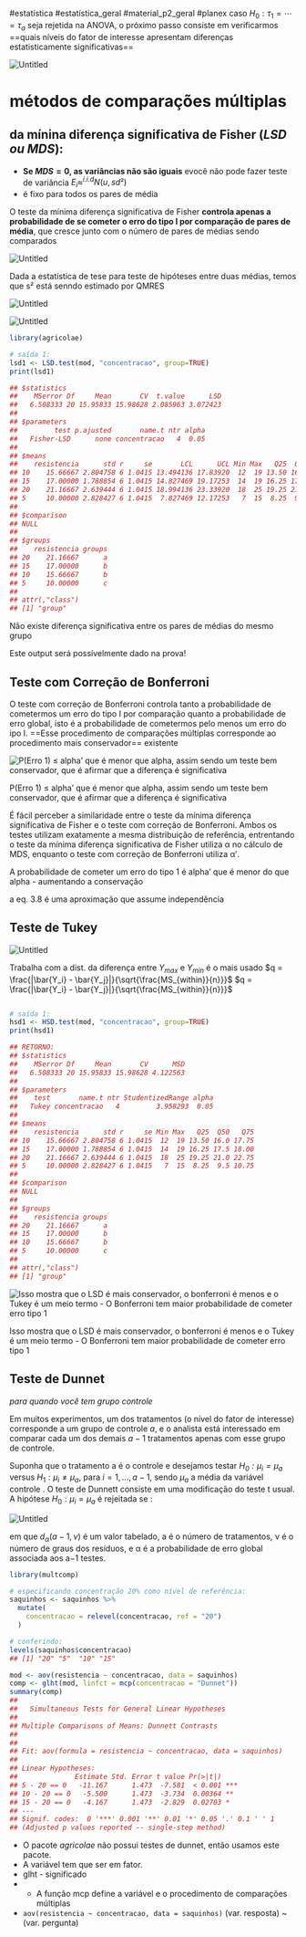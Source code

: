 #estatística #estatística_geral #material_p2_geral #planex
caso $H_0:τ_1=⋯=τ_a$ seja rejetida na ANOVA, o próximo passo consiste em verificarmos ==quais níveis do fator de interesse apresentam diferenças estatisticamente significativas==

![Untitled](Untitled%201.png)

# métodos de comparações múltiplas

##  da mínina diferença significativa de Fisher (*LSD ou MDS*):

- **Se $MDS = 0$, as variâncias não são iguais** evocê não pode fazer teste de variância
$E_i \approx^{i.i.d} N(u, sd²)$
- é fixo para todos os pares de média

O teste da mínima diferença significativa de Fisher **controla apenas a probabilidade de se cometer o erro do tipo I por comparação de pares de média**, que cresce junto com o número de pares de médias sendo comparados

![Untitled](Untitled%202.png)

Dada a estatística de tese para teste de hipóteses entre duas médias, temos que s² está senndo estimado por QMRES

![Untitled](Untitled%203.png)

![Untitled](Untitled%204.png)

```r
library(agricolae)

# saída 1:
lsd1 <- LSD.test(mod, "concentracao", group=TRUE)
print(lsd1)
```

```r
## $statistics
##    MSerror Df     Mean       CV  t.value      LSD
##   6.508333 20 15.95833 15.98628 2.085963 3.072423
## 
## $parameters
##         test p.ajusted       name.t ntr alpha
##   Fisher-LSD      none concentracao   4  0.05
## 
## $means
##    resistencia      std r     se       LCL      UCL Min Max   Q25  Q50   Q75
## 10    15.66667 2.804758 6 1.0415 13.494136 17.83920  12  19 13.50 16.0 17.75
## 15    17.00000 1.788854 6 1.0415 14.827469 19.17253  14  19 16.25 17.5 18.00
## 20    21.16667 2.639444 6 1.0415 18.994136 23.33920  18  25 19.25 21.0 22.75
## 5     10.00000 2.828427 6 1.0415  7.827469 12.17253   7  15  8.25  9.5 10.75
## 
## $comparison
## NULL
## 
## $groups
##    resistencia groups
## 20    21.16667      a
## 15    17.00000      b
## 10    15.66667      b
## 5     10.00000      c
## 
## attr(,"class")
## [1] "group"
```

Não existe diferença significativa entre os pares de médias do mesmo grupo

Este output será possívelmente dado na prova!

## Teste com Correção de Bonferroni

O teste com correção de Bonferroni controla tanto a probabilidade de cometermos um erro do tipo I por comparação quanto a probabilidade de erro global, isto é a probabilidade de cometermos pelo menos um erro do ipo I. ==Esse procedimento de comparações múltiplas corresponde ao procedimento mais conservador== existente

![P(Erro 1) ≤ alpha’ que é menor que alpha, assim sendo um teste bem conservador, que é afirmar que a diferença é significativa](Untitled%205.png)

P(Erro 1) ≤ alpha’ que é menor que alpha, assim sendo um teste bem conservador, que é afirmar que a diferença é significativa

É fácil perceber a similaridade entre o teste da mínima diferença significativa de Fisher e o teste com correção de Bonferroni. Ambos os testes utilizam exatamente a mesma distribuição de referência, entrentando o teste da mínima diferença significativa de Fisher utiliza α no cálculo de MDS, enquanto o teste com correção de Bonferroni utiliza α′.

A probabilidade de cometer um erro do tipo 1 é alpha’ que é menor do que alpha - aumentando a conservação 

a eq. 3.8 é uma aproximação que assume independência

## Teste de Tukey

![Untitled](Untitled%206.png)

Trabalha com a dist. da diferença entre $Y_{max}$ e $Y_{min}$ 
é o mais usado
$q = \frac{|\bar{Y_i} - \bar{Y_j}|}{\sqrt{\frac{MS_{within}}{n}}}$
$q = \frac{|\bar{Y_i} - \bar{Y_j}|}{\sqrt{\frac{MS_{within}}{n}}}$




```r

# saída 1:
hsd1 <- HSD.test(mod, "concentracao", group=TRUE)
print(hsd1)

## RETORNO:
## $statistics
##    MSerror Df     Mean       CV      MSD
##   6.508333 20 15.95833 15.98628 4.122563
## 
## $parameters
##    test       name.t ntr StudentizedRange alpha
##   Tukey concentracao   4         3.958293  0.05
## 
## $means
##    resistencia      std r     se Min Max   Q25  Q50   Q75
## 10    15.66667 2.804758 6 1.0415  12  19 13.50 16.0 17.75
## 15    17.00000 1.788854 6 1.0415  14  19 16.25 17.5 18.00
## 20    21.16667 2.639444 6 1.0415  18  25 19.25 21.0 22.75
## 5     10.00000 2.828427 6 1.0415   7  15  8.25  9.5 10.75
## 
## $comparison
## NULL
## 
## $groups
##    resistencia groups
## 20    21.16667      a
## 15    17.00000      b
## 10    15.66667      b
## 5     10.00000      c
## 
## attr(,"class")
## [1] "group"
```

![Isso mostra que o LSD é mais conservador, o bonferroni é menos e o Tukey é um meio termo - O Bonferroni tem maior probabilidade de cometer erro tipo 1](Untitled%207.png)

Isso mostra que o LSD é mais conservador, o bonferroni é menos e o Tukey é um meio termo - O Bonferroni tem maior probabilidade de cometer erro tipo 1

## Teste de Dunnet

*para quando você tem grupo controle*

Em muitos experimentos, um dos tratamentos (o nível do fator de interesse) corresponde a um grupo de controle $a$, e o analista está interessado em comparar cada um dos demais $a−1$ tratamentos apenas com esse grupo de controle.

Suponha que o tratamento a é o controle e desejamos testar *$H_0:μ_i=μ_a$* versus $H_1:μ_i≠μ_a$, para $i=1,...,a−1$, sendo $μ_a$ a média da variável controle . O teste de Dunnett consiste em uma modificação do teste t usual. A hipótese $H_0:μ_i=μ_a$ é rejeitada se :

![Untitled](Untitled%208.png)

em que $d_α(a−1,ν)$ é um valor tabelado, a é o número de tratamentos, ν é o número de graus dos resíduos, e α é a probabilidade de erro global associada aos a−1 testes.

```r
library(multcomp)

# especificando concentração 20% como nível de referência:
saquinhos <- saquinhos %>%
  mutate(
    concentracao = relevel(concentracao, ref = "20")
  )

# conferindo:
levels(saquinhos$concentracao)
## [1] "20" "5"  "10" "15"

mod <- aov(resistencia ~ concentracao, data = saquinhos)
comp <- glht(mod, linfct = mcp(concentracao = "Dunnet"))
summary(comp)
## 
##   Simultaneous Tests for General Linear Hypotheses
## 
## Multiple Comparisons of Means: Dunnett Contrasts
## 
## 
## Fit: aov(formula = resistencia ~ concentracao, data = saquinhos)
## 
## Linear Hypotheses:
##              Estimate Std. Error t value Pr(>|t|)    
## 5 - 20 == 0   -11.167      1.473  -7.581  < 0.001 ***
## 10 - 20 == 0   -5.500      1.473  -3.734  0.00364 ** 
## 15 - 20 == 0   -4.167      1.473  -2.829  0.02703 *  
## ---
## Signif. codes:  0 '***' 0.001 '**' 0.01 '*' 0.05 '.' 0.1 ' ' 1
## (Adjusted p values reported -- single-step method)
```

- O pacote *agricolae* não possui testes de dunnet, então usamos este pacote.
- A variável tem que ser em fator.
- glht - significado
- - A função mcp  define a variável e o procedimento de comparações múltiplas
- `aov(resistencia ~ concentracao, data = saquinhos)` (var. resposta) ~ (var. pergunta)

